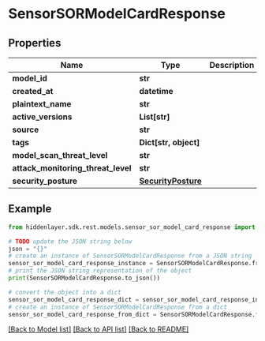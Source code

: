 # SensorSORModelCardResponse


## Properties

Name | Type | Description | Notes
------------ | ------------- | ------------- | -------------
**model_id** | **str** |  | 
**created_at** | **datetime** |  | 
**plaintext_name** | **str** |  | 
**active_versions** | **List[str]** |  | 
**source** | **str** |  | 
**tags** | **Dict[str, object]** |  | [optional] 
**model_scan_threat_level** | **str** |  | [optional] 
**attack_monitoring_threat_level** | **str** |  | [optional] 
**security_posture** | [**SecurityPosture**](SecurityPosture.md) |  | [optional] 

## Example

```python
from hiddenlayer.sdk.rest.models.sensor_sor_model_card_response import SensorSORModelCardResponse

# TODO update the JSON string below
json = "{}"
# create an instance of SensorSORModelCardResponse from a JSON string
sensor_sor_model_card_response_instance = SensorSORModelCardResponse.from_json(json)
# print the JSON string representation of the object
print(SensorSORModelCardResponse.to_json())

# convert the object into a dict
sensor_sor_model_card_response_dict = sensor_sor_model_card_response_instance.to_dict()
# create an instance of SensorSORModelCardResponse from a dict
sensor_sor_model_card_response_from_dict = SensorSORModelCardResponse.from_dict(sensor_sor_model_card_response_dict)
```
[[Back to Model list]](../README.md#documentation-for-models) [[Back to API list]](../README.md#documentation-for-api-endpoints) [[Back to README]](../README.md)


